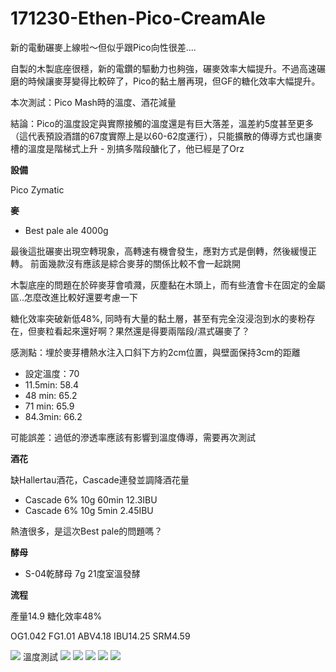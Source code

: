 # 171230-Ethen-Pico-CreamAle

新的電動碾麥上線啦～但似乎跟Pico向性很差....

自製的木製底座很穩，新的電鑽的驅動力也夠強，碾麥效率大幅提升。不過高速碾磨的時候讓麥芽變得比較碎了，Pico的黏土層再現，但GF的糖化效率大幅提升。

本次測試：Pico Mash時的溫度、酒花減量

結論：Pico的溫度設定與實際接觸的溫度還是有巨大落差，溫差約5度甚至更多（這代表預設酒譜的67度實際上是以60-62度運行），只能擴散的傳導方式也讓麥槽的溫度是階梯式上升 - 別搞多階段醣化了，他已經是了Orz

**設備**

Pico Zymatic

**麥**

* Best pale ale 4000g

最後這批碾麥出現空轉現象，高轉速有機會發生，應對方式是倒轉，然後緩慢正轉。
前面幾款沒有應該是綜合麥芽的關係比較不會一起跳開

木製底座的問題在於碎麥芽會噴濺，灰塵黏在木頭上，而有些渣會卡在固定的金屬區..怎麼改進比較好還要考慮一下

糖化效率突破新低48%, 同時有大量的黏土層，甚至有完全沒浸泡到水的麥粉存在，但麥粒看起來還好啊？果然還是得要兩階段/濕式碾麥了？

感測點：埋於麥芽槽熱水注入口斜下方約2cm位置，與壁面保持3cm的距離

* 設定溫度：70
* 11.5min: 58.4
* 48  min: 65.2
* 71  min: 65.9
* 84.3min: 66.2

可能誤差：過低的滲透率應該有影響到溫度傳導，需要再次測試

**酒花**

缺Hallertau酒花，Cascade連發並調降酒花量

* Cascade 6% 10g 60min 12.3IBU
* Cascade 6% 10g 5min 2.45IBU

熱渣很多，是這次Best pale的問題嗎？

**酵母**

* S-04乾酵母 7g 21度室溫發酵

**流程**

產量14.9 糖化效率48%

OG1.042 FG1.01 ABV4.18 IBU14.25 SRM4.59 

![](../img/test89.png)
溫度測試
![](../img/test94.png)
![](../img/test90.png)
![](../img/test91.png)
![](../img/test92.png)
![](../img/test93.png)

## 